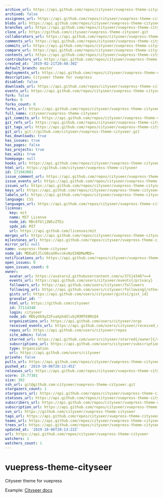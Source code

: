 ```yaml
---
archive_url: https://api.github.com/repos/cityseer/vuepress-theme-cityseer/{archive_format}{/ref}
archived: false
assignees_url: https://api.github.com/repos/cityseer/vuepress-theme-cityseer/assignees{/user}
blobs_url: https://api.github.com/repos/cityseer/vuepress-theme-cityseer/git/blobs{/sha}
branches_url: https://api.github.com/repos/cityseer/vuepress-theme-cityseer/branches{/branch}
clone_url: https://github.com/cityseer/vuepress-theme-cityseer.git
collaborators_url: https://api.github.com/repos/cityseer/vuepress-theme-cityseer/collaborators{/collaborator}
comments_url: https://api.github.com/repos/cityseer/vuepress-theme-cityseer/comments{/number}
commits_url: https://api.github.com/repos/cityseer/vuepress-theme-cityseer/commits{/sha}
compare_url: https://api.github.com/repos/cityseer/vuepress-theme-cityseer/compare/{base}...{head}
contents_url: https://api.github.com/repos/cityseer/vuepress-theme-cityseer/contents/{+path}
contributors_url: https://api.github.com/repos/cityseer/vuepress-theme-cityseer/contributors
created_at: '2019-02-21T20:48:30Z'
default_branch: master
deployments_url: https://api.github.com/repos/cityseer/vuepress-theme-cityseer/deployments
description: Cityseer theme for vuepress
disabled: false
downloads_url: https://api.github.com/repos/cityseer/vuepress-theme-cityseer/downloads
events_url: https://api.github.com/repos/cityseer/vuepress-theme-cityseer/events
fork: false
forks: 0
forks_count: 0
forks_url: https://api.github.com/repos/cityseer/vuepress-theme-cityseer/forks
full_name: cityseer/vuepress-theme-cityseer
git_commits_url: https://api.github.com/repos/cityseer/vuepress-theme-cityseer/git/commits{/sha}
git_refs_url: https://api.github.com/repos/cityseer/vuepress-theme-cityseer/git/refs{/sha}
git_tags_url: https://api.github.com/repos/cityseer/vuepress-theme-cityseer/git/tags{/sha}
git_url: git://github.com/cityseer/vuepress-theme-cityseer.git
has_downloads: true
has_issues: true
has_pages: false
has_projects: true
has_wiki: true
homepage: null
hooks_url: https://api.github.com/repos/cityseer/vuepress-theme-cityseer/hooks
html_url: https://github.com/cityseer/vuepress-theme-cityseer
id: 171943001
issue_comment_url: https://api.github.com/repos/cityseer/vuepress-theme-cityseer/issues/comments{/number}
issue_events_url: https://api.github.com/repos/cityseer/vuepress-theme-cityseer/issues/events{/number}
issues_url: https://api.github.com/repos/cityseer/vuepress-theme-cityseer/issues{/number}
keys_url: https://api.github.com/repos/cityseer/vuepress-theme-cityseer/keys{/key_id}
labels_url: https://api.github.com/repos/cityseer/vuepress-theme-cityseer/labels{/name}
language: CSS
languages_url: https://api.github.com/repos/cityseer/vuepress-theme-cityseer/languages
license:
  key: mit
  name: MIT License
  node_id: MDc6TGljZW5zZTEz
  spdx_id: MIT
  url: https://api.github.com/licenses/mit
merges_url: https://api.github.com/repos/cityseer/vuepress-theme-cityseer/merges
milestones_url: https://api.github.com/repos/cityseer/vuepress-theme-cityseer/milestones{/number}
mirror_url: null
name: vuepress-theme-cityseer
node_id: MDEwOlJlcG9zaXRvcnkxNzE5NDMwMDE=
notifications_url: https://api.github.com/repos/cityseer/vuepress-theme-cityseer/notifications{?since,all,participating}
open_issues: 0
open_issues_count: 0
owner:
  avatar_url: https://avatars2.githubusercontent.com/u/37114348?v=4
  events_url: https://api.github.com/users/cityseer/events{/privacy}
  followers_url: https://api.github.com/users/cityseer/followers
  following_url: https://api.github.com/users/cityseer/following{/other_user}
  gists_url: https://api.github.com/users/cityseer/gists{/gist_id}
  gravatar_id: ''
  html_url: https://github.com/cityseer
  id: 37114348
  login: cityseer
  node_id: MDEyOk9yZ2FuaXphdGlvbjM3MTE0MzQ4
  organizations_url: https://api.github.com/users/cityseer/orgs
  received_events_url: https://api.github.com/users/cityseer/received_events
  repos_url: https://api.github.com/users/cityseer/repos
  site_admin: false
  starred_url: https://api.github.com/users/cityseer/starred{/owner}{/repo}
  subscriptions_url: https://api.github.com/users/cityseer/subscriptions
  type: Organization
  url: https://api.github.com/users/cityseer
private: false
pulls_url: https://api.github.com/repos/cityseer/vuepress-theme-cityseer/pulls{/number}
pushed_at: '2019-10-06T20:13:45Z'
releases_url: https://api.github.com/repos/cityseer/vuepress-theme-cityseer/releases{/id}
score: 19.77381
size: 302
ssh_url: git@github.com:cityseer/vuepress-theme-cityseer.git
stargazers_count: 1
stargazers_url: https://api.github.com/repos/cityseer/vuepress-theme-cityseer/stargazers
statuses_url: https://api.github.com/repos/cityseer/vuepress-theme-cityseer/statuses/{sha}
subscribers_url: https://api.github.com/repos/cityseer/vuepress-theme-cityseer/subscribers
subscription_url: https://api.github.com/repos/cityseer/vuepress-theme-cityseer/subscription
svn_url: https://github.com/cityseer/vuepress-theme-cityseer
tags_url: https://api.github.com/repos/cityseer/vuepress-theme-cityseer/tags
teams_url: https://api.github.com/repos/cityseer/vuepress-theme-cityseer/teams
trees_url: https://api.github.com/repos/cityseer/vuepress-theme-cityseer/git/trees{/sha}
updated_at: '2019-10-06T20:13:22Z'
url: https://api.github.com/repos/cityseer/vuepress-theme-cityseer
watchers: 1
watchers_count: 1
---
```

# vuepress-theme-cityseer
Cityseer theme for vuepress

Example: [Cityseer docs](https://cityseer.github.io/cityseer/)
